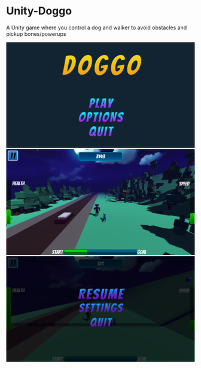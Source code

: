 # Unity-Doggo
A Unity game where you control a dog and walker to avoid obstacles and pickup bones/powerups

![](images/main.png)
![](images/gameplay.png)
![](images/pause.png)
